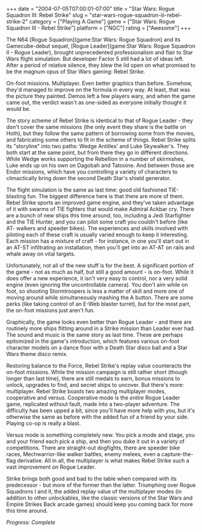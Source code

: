 +++
date = "2004-07-05T07:00:01-07:00"
title = "Star Wars: Rogue Squadron III: Rebel Strike"
slug = "star-wars-rogue-squadron-iii-rebel-strike-2"
category = ["Playing A Game"]
game = ["Star Wars: Rogue Squadron III - Rebel Strike"]
platform = ["NGC"]
rating = ["Awesome"]
+++

The N64 [Rogue Squadron](game:Star Wars: Rogue Squadron) and its Gamecube-debut sequel, [Rogue Leader](game:Star Wars: Rogue Squadron II - Rogue Leader), brought unprecedented professionalism and flair to Star Wars flight simulation. But developer Factor 5 still had a lot of ideas left. After a period of relative silence, they blew the lid open on what promised to be the magnum opus of Star Wars gaming: Rebel Strike.

On-foot missions. Multiplayer. Even better graphics than before. Somehow, they'd managed to improve on the formula in every way. At least, that was the picture they painted. Demos left a few players wary, and when the game came out, the verdict wasn't as one-sided as everyone initially thought it would be.

The story scheme of Rebel Strike is identical to that of Rogue Leader - they don't cover the same missions (the only event they share is the battle on Hoth), but they follow the same pattern of borrowing some from the movies, and fabricating some others to fit in the scheme of things. Rebel Strike splits its "storyline" into two paths: Wedge Antilles' and Luke Skywalker's. They both start at the same point, but from there they go in different directions. While Wedge works supporting the Rebellion in a number of skirmishes, Luke ends up on his own on Dagobah and Tatooine. And between those are Endor missions, which have you controlling a variety of characters to climactically bring down the second Death Star's shield generator.

The flight simulation is the same as last time: good old fashioned TIE-blasting fun. The biggest difference here is that there are more of them. Rebel Strike sports an improved game engine, and they've taken advantage of it with swarms of TIE fighters that would make Admiral Ackbar cry. There are a bunch of new ships this time around, too, including a Jedi Starfighter and the TIE Hunter, and you can pilot some craft you couldn't before (like AT- walkers and speeder bikes). The experiences and skills involved with piloting each of these craft is usually varied enough to keep it interesting. Each mission has a mixture of craft - for instance, in one you'll start out in an AT-ST infiltrating an installation, then you'll get into an AT-AT on rails and whale away on vital targets.

Unfortunately, not all of the new stuff is for the best. A significant portion of the game - not as much as half, but still a good amount - is on-foot. While it does offer a new experience, it isn't very easy to control, nor a very solid engine (even ignoring the uncontrollable camera). You don't aim while on foot, so shooting Stormtroopers is less a matter of skill and more one of moving around while simultaneously mashing the A button. There are some perks (like taking control of an E-Web blaster turret), but for the most part, the on-foot missions just aren't fun.

Graphically, the game looks even better than Rogue Leader - and there are routinely more ships flitting around in a Strike mission than Leader ever had. The sound and music is the same story as last time. These are perhaps epitomized in the game's introduction, which features various on-foot character models on a dance floor with a Death Star disco ball and a Star Wars theme disco remix.

Restoring balance to the Force, Rebel Strike's replay value counteracts the on-foot missions. While the mission campaign is still rather short (though longer than last time), there are still medals to earn, bonus missions to unlock, upgrades to find, and secret ships to uncover. But there's more: multiplayer. Rebel Strike boasts two amazing multiplayer modes, cooperative and versus. Cooperative mode is the *entire* Rogue Leader game, replicated without fault, made into a two-player adventure. The difficulty has been upped a bit, since you'll have more help with you, but it's otherwise the same as before with the added fun of a friend by your side. Playing co-op is really a blast.

Versus mode is something completely new. You pick a mode and stage, you and your friend each pick a ship, and then you duke it out in a variety of competitions. There are straight-out dogfights, there are speeder bike races, Mechwarrior-like walker battles, enemy melees, even a capture-the-flag derivative. All in all, the multiplayer is what makes Rebel Strike such a vast improvement on Rogue Leader.

Strike brings both good and bad to the table when compared with its predecessor - but more of the former than the latter. Triumphing over Rogue Squadrons I and II, the added replay value of the multiplayer modes (in addition to other unlockables, like the classic versions of the Star Wars and Empire Strikes Back arcade games) should keep you coming back for more this time around.

<i>Progress: Complete</i>